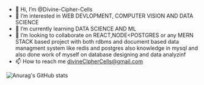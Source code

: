 - 👋 Hi, I’m @Divine-Cipher-Cells
- 👀 I’m interested in WEB DEVLOPMENT, COMPUTER VISION AND DATA SCIENCE
- 🌱 I’m currently learning DATA SCIENCE AND ML
- 💞️ I’m looking to collaborate on REACT,NODE<POSTGRES or any MERN STACK based project with both rdbms and document based data managment system like redis and postgres also knowledge in mysql and also done work of myself on database designing and data analyzinf
- 📫 How to reach me divineCIpherCells@gmail.com

![Anurag's GitHub stats](https://github-readme-stats.vercel.app/api?username=anuraghazra&show_icons=true&theme=radical)

